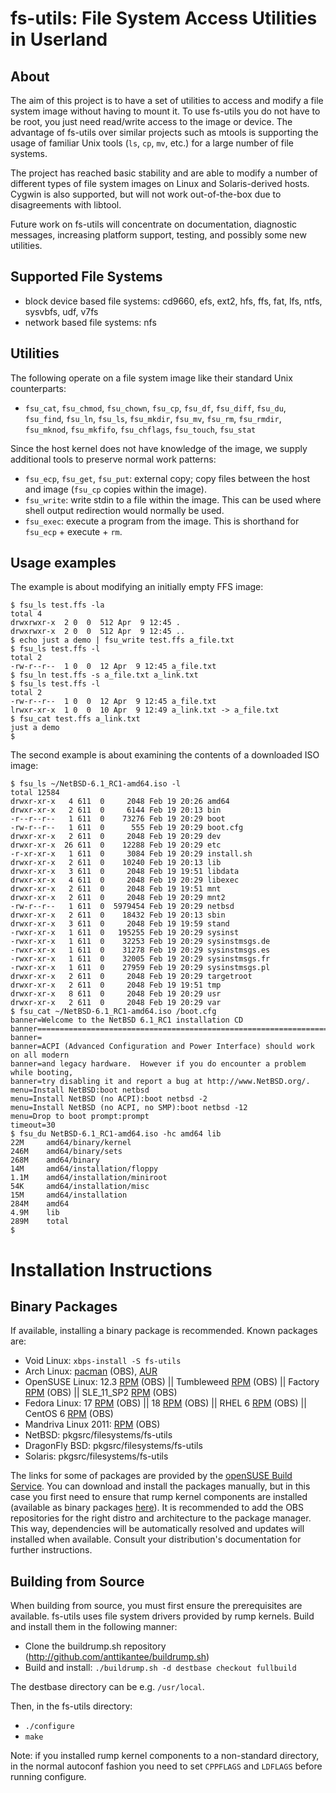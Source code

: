 fs-utils: File System Access Utilities in Userland
==================================================

About
-----
The aim of this project is to have a set of utilities to access and
modify a file system image without having to mount it.  To use fs-utils
you do not have to be root, you just need read/write access to the
image or device.  The advantage of fs-utils over similar projects such
as mtools is supporting the usage of familiar Unix tools (`ls`, `cp`,
`mv`, etc.) for a large number of file systems.

The project has reached basic stability and are able to modify a number
of different types of file system images on Linux and Solaris-derived
hosts.  Cygwin is also supported, but will not work out-of-the-box due
to disagreements with libtool.

Future work on fs-utils will concentrate on documentation, diagnostic
messages, increasing platform support, testing, and possibly some new
utilities.

Supported File Systems
----------------------
- block device based file systems: cd9660, efs, ext2, hfs, ffs, fat, lfs, ntfs, sysvbfs, udf, v7fs
- network based file systems: nfs

Utilities
---------

The following operate on a file system image like their standard Unix
counterparts:

- `fsu_cat`, `fsu_chmod`, `fsu_chown`, `fsu_cp`, `fsu_df`, `fsu_diff`, `fsu_du`, `fsu_find`, `fsu_ln`, `fsu_ls`, `fsu_mkdir`, `fsu_mv`, `fsu_rm`, `fsu_rmdir`, `fsu_mknod`, `fsu_mkfifo`, `fsu_chflags`, `fsu_touch`, `fsu_stat`

Since the host kernel does not have knowledge of the image, we supply
additional tools to preserve normal work patterns:

- `fsu_ecp`, `fsu_get`, `fsu_put`: external copy; copy files between the host and image (`fsu_cp` copies within the image).
- `fsu_write`: write stdin to a file within the image.  This can be used where shell output redirection would normally be used.
- `fsu_exec`: execute a program from the image.  This is shorthand for `fsu_ecp` + execute + `rm`.

Usage examples
--------------

The example is about modifying an initially empty FFS image:

    $ fsu_ls test.ffs -la
    total 4
    drwxrwxr-x  2 0  0  512 Apr  9 12:45 .
    drwxrwxr-x  2 0  0  512 Apr  9 12:45 ..
    $ echo just a demo | fsu_write test.ffs a_file.txt
    $ fsu_ls test.ffs -l
    total 2
    -rw-r--r--  1 0  0  12 Apr  9 12:45 a_file.txt
    $ fsu_ln test.ffs -s a_file.txt a_link.txt
    $ fsu_ls test.ffs -l
    total 2
    -rw-r--r--  1 0  0  12 Apr  9 12:45 a_file.txt
    lrwxr-xr-x  1 0  0  10 Apr  9 12:49 a_link.txt -> a_file.txt
    $ fsu_cat test.ffs a_link.txt
    just a demo
    $ 

The second example is about examining the contents of a downloaded ISO image:

    $ fsu_ls ~/NetBSD-6.1_RC1-amd64.iso -l
    total 12584
    drwxr-xr-x   4 611  0     2048 Feb 19 20:26 amd64
    drwxr-xr-x   2 611  0     6144 Feb 19 20:13 bin
    -r--r--r--   1 611  0    73276 Feb 19 20:29 boot
    -rw-r--r--   1 611  0      555 Feb 19 20:29 boot.cfg
    drwxr-xr-x   2 611  0     2048 Feb 19 20:29 dev
    drwxr-xr-x  26 611  0    12288 Feb 19 20:29 etc
    -r-xr-xr-x   1 611  0     3084 Feb 19 20:29 install.sh
    drwxr-xr-x   2 611  0    10240 Feb 19 20:13 lib
    drwxr-xr-x   3 611  0     2048 Feb 19 19:51 libdata
    drwxr-xr-x   4 611  0     2048 Feb 19 20:29 libexec
    drwxr-xr-x   2 611  0     2048 Feb 19 19:51 mnt
    drwxr-xr-x   2 611  0     2048 Feb 19 20:29 mnt2
    -rw-r--r--   1 611  0  5979454 Feb 19 20:29 netbsd
    drwxr-xr-x   2 611  0    18432 Feb 19 20:13 sbin
    drwxr-xr-x   3 611  0     2048 Feb 19 19:59 stand
    -rwxr-xr-x   1 611  0   195255 Feb 19 20:29 sysinst
    -rwxr-xr-x   1 611  0    32253 Feb 19 20:29 sysinstmsgs.de
    -rwxr-xr-x   1 611  0    31278 Feb 19 20:29 sysinstmsgs.es
    -rwxr-xr-x   1 611  0    32005 Feb 19 20:29 sysinstmsgs.fr
    -rwxr-xr-x   1 611  0    27959 Feb 19 20:29 sysinstmsgs.pl
    drwxr-xr-x   2 611  0     2048 Feb 19 20:29 targetroot
    drwxr-xr-x   2 611  0     2048 Feb 19 19:51 tmp
    drwxr-xr-x   8 611  0     2048 Feb 19 20:29 usr
    drwxr-xr-x   2 611  0     2048 Feb 19 20:29 var
    $ fsu_cat ~/NetBSD-6.1_RC1-amd64.iso /boot.cfg
    banner=Welcome to the NetBSD 6.1_RC1 installation CD
    banner================================================================================
    banner=
    banner=ACPI (Advanced Configuration and Power Interface) should work on all modern
    banner=and legacy hardware.  However if you do encounter a problem while booting,
    banner=try disabling it and report a bug at http://www.NetBSD.org/.
    menu=Install NetBSD:boot netbsd
    menu=Install NetBSD (no ACPI):boot netbsd -2
    menu=Install NetBSD (no ACPI, no SMP):boot netbsd -12
    menu=Drop to boot prompt:prompt
    timeout=30
    $ fsu_du NetBSD-6.1_RC1-amd64.iso -hc amd64 lib
    22M     amd64/binary/kernel
    246M    amd64/binary/sets
    268M    amd64/binary
    14M     amd64/installation/floppy
    1.1M    amd64/installation/miniroot
    54K     amd64/installation/misc
    15M     amd64/installation
    284M    amd64
    4.9M    lib
    289M    total
    $ 

Installation Instructions
=========================

Binary Packages
---------------

If available, installing a binary package is recommended.
Known packages are:

* Void Linux: `xbps-install -S fs-utils`
* Arch Linux: [pacman](https://build.opensuse.org/package/binaries?package=fs-utils&project=home%3Astaal1978&repository=Arch_Core) (OBS), [AUR](https://aur.archlinux.org/packages/netbsd-fs-utils-git/)
* OpenSUSE Linux:
12.3 [RPM](https://build.opensuse.org/package/binaries?package=fs-utils&project=home%3Astaal1978&repository=openSUSE_12.3) (OBS)
|| Tumbleweed [RPM](https://build.opensuse.org/package/binaries?package=fs-utils&project=home%3Astaal1978&repository=openSUSE_Factory) (OBS)
|| Factory [RPM](https://build.opensuse.org/package/binaries?package=fs-utils&project=home%3Astaal1978&repository=openSUSE_Factory) (OBS)
|| SLE_11_SP2 [RPM](https://build.opensuse.org/package/binaries?package=fs-utils&project=home%3Astaal1978&repository=SLE_11_SP2) (OBS)
* Fedora Linux:
17 [RPM](https://build.opensuse.org/package/binaries?package=fs-utils&project=home%3Astaal1978&repository=Fedora_17) (OBS)
|| 18 [RPM](https://build.opensuse.org/package/binaries?package=fs-utils&project=home%3Astaal1978&repository=Fedora_18) (OBS)
|| RHEL 6 [RPM](https://build.opensuse.org/package/binaries?package=fs-utils&project=home%3Astaal1978&repository=RedHat_RHEL-6) (OBS)
|| CentOS 6 [RPM](https://build.opensuse.org/package/binaries?package=fs-utils&project=home%3Astaal1978&repository=CentOS_CentOS-6) (OBS)
* Mandriva Linux 2011: [RPM](https://build.opensuse.org/package/binaries?package=fs-utils&project=home%3Astaal1978&repository=Mandriva_2011) (OBS)
* NetBSD: pkgsrc/filesystems/fs-utils
* DragonFly BSD: pkgsrc/filesystems/fs-utils
* Solaris: pkgsrc/filesystems/fs-utils

The links for some of packages are provided by the
[openSUSE Build Service](https://build.opensuse.org/package/show?package=rump&project=home%3Astaal1978).
You can download and install the packages manually, but in this case you
first need to ensure that rump kernel components are installed
(available as binary packages
[here](https://github.com/anttikantee/buildrump.sh)).
It is recommended to add the OBS repositories for the right distro
and architecture to the package manager. This way, dependencies will
be automatically resolved and updates will installed when available.
Consult your distribution's documentation for further instructions.


Building from Source
--------------------

When building from source, you must first ensure the prerequisites are
available.  fs-utils uses file system drivers provided by rump kernels.
Build and install them in the following manner:

- Clone the buildrump.sh repository (http://github.com/anttikantee/buildrump.sh)
- Build and install: `./buildrump.sh -d destbase checkout fullbuild`

The destbase directory can be e.g. `/usr/local`.

Then, in the fs-utils directory:

* `./configure`
* `make`

Note: if you installed rump kernel components to a non-standard directory,
in the normal autoconf fashion you need to set `CPPFLAGS` and `LDFLAGS`
before running configure.
